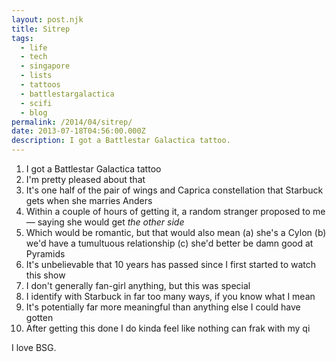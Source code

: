 ```yaml
---
layout: post.njk
title: Sitrep
tags:
  - life
  - tech
  - singapore
  - lists
  - tattoos
  - battlestargalactica
  - scifi
  - blog
permalink: /2014/04/sitrep/
date: 2013-07-18T04:56:00.000Z
description: I got a Battlestar Galactica tattoo.
---
```

 
1. I got a Battlestar Galactica tattoo
2. I'm pretty pleased about that
3. It's one half of the pair of wings and Caprica constellation that Starbuck gets when she marries Anders
4. Within a couple of hours of getting it, a random stranger proposed to me — saying she would get *the other side*
5. Which would be romantic, but that would also mean (a) she's a Cylon (b) we'd have a tumultuous relationship (c) she'd better be damn good at Pyramids
6. It's unbelievable that 10 years has passed since I first started to watch this show
7. I don't generally fan-girl anything, but this was special
8. I identify with Starbuck in far too many ways, if you know what I mean
9. It's potentially far more meaningful than anything else I could have gotten
10. After getting this done I do kinda feel like nothing can frak with my qi

I love BSG.
